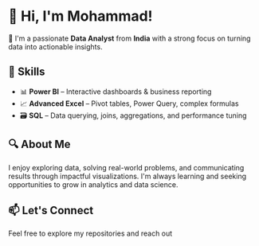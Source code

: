 # 👋 Hi, I'm Mohammad!

🎯 I'm a passionate **Data Analyst** from **India** with a strong focus on turning data into actionable insights.

## 💼 Skills
- 📊 **Power BI** – Interactive dashboards & business reporting  
- 📈 **Advanced Excel** – Pivot tables, Power Query, complex formulas  
- 🗃️ **SQL** – Data querying, joins, aggregations, and performance tuning  

## 🔍 About Me
I enjoy exploring data, solving real-world problems, and communicating results through impactful visualizations. I'm always learning and seeking opportunities to grow in analytics and data science.

## 📫 Let's Connect
Feel free to explore my repositories and reach out
